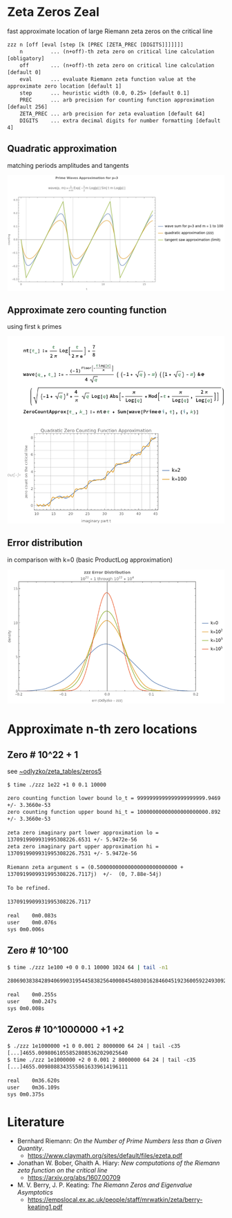 # Zeta Zeros Zeal
fast approximate location of large Riemann zeta zeros on the critical line

```text
zzz n [off [eval [step [k [PREC [ZETA_PREC [DIGITS]]]]]]]
    n         ... (n+off)-th zeta zero on critical line calculation [obligatory]
    off       ... (n+off)-th zeta zero on critical line calculation [default 0]
    eval      ... evaluate Riemann zeta function value at the approximate zero location [default 1]
    step      ... heuristic width (0.0, 0.25> [default 0.1]
    PREC      ... arb precision for counting function approximation [default 256]
    ZETA_PREC ... arb precision for zeta evaluation [default 64]
    DIGITS    ... extra decimal digits for number formatting [default 4]
```


## Quadratic approximation

matching periods amplitudes and tangents 

![waves](doc/waves.png)

## Approximate zero counting function

using first `k` primes

![counting](doc/counting.png)

## Error distribution

in comparison with k=0 (basic ProductLog approximation)

![errors](doc/errors.png)

# Approximate n-th zero locations

## Zero # 10^22 + 1

see [~odlyzko/zeta_tables/zeros5](https://www-users.cse.umn.edu/~odlyzko/zeta_tables/zeros5)

```bash
$ time ./zzz 1e22 +1 0 0.1 10000
```

```text
zero counting function lower bound lo_t = 9999999999999999999999.9469 +/- 3.3660e-53
zero counting function upper bound hi_t = 10000000000000000000000.892 +/- 3.3660e-53

zeta zero imaginary part lower approximation lo = 1370919909931995308226.6531 +/- 5.9472e-56
zeta zero imaginary part upper approximation hi = 1370919909931995308226.7531 +/- 5.9472e-56

Riemann zeta argument s = (0.50000000000000000000000000 + 1370919909931995308226.7117j)  +/-  (0, 7.88e-54j)

To be refined.

1370919909931995308226.7117

real	0m0.083s
user	0m0.076s
sys	0m0.006s

```

## Zero # 10^100

```bash
$ time ./zzz 1e100 +0 0 0.1 10000 1024 64 | tail -n1
```

```text
280690383842894069903195445838256400084548030162846045192360059224930922349073043060335653109252473.2488

real	0m0.255s
user	0m0.247s
sys	0m0.008s
```

## Zeros # 10^1000000 +1 +2

```text
$ ./zzz 1e1000000 +1 0 0.001 2 8000000 64 24 | tail -c35
[...]4655.00980610558528085362029025640
$ time ./zzz 1e1000000 +2 0 0.001 2 8000000 64 24 | tail -c35
[...]4655.00980883435558616339614196111

real	0m36.620s
user	0m36.109s
sys	0m0.375s
```

# Literature

* Bernhard Riemann: *On the Number of Prime Numbers less than a Given Quantity*.
  * https://www.claymath.org/sites/default/files/ezeta.pdf
* Jonathan W. Bober, Ghaith A. Hiary: *New computations of the Riemann zeta function on the critical line*
  * https://arxiv.org/abs/1607.00709
* M. V. Berry, J. P. Keating: *The Riemann Zeros and Eigenvalue Asymptotics*
  * https://empslocal.ex.ac.uk/people/staff/mrwatkin/zeta/berry-keating1.pdf
